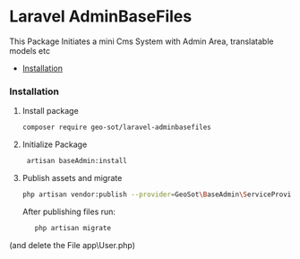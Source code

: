 # Laravel AdminBaseFiles
This Package Initiates a mini Cms System with Admin Area, translatable models etc


* [Installation](#installation)


### Installation

1. Install package

    ```bash
    composer require geo-sot/laravel-adminbasefiles
    ```
2. Initialize Package

    ```bash
     artisan baseAdmin:install
    ```


3. Publish assets and migrate

     ```bash
     php artisan vendor:publish --provider=GeoSot\BaseAdmin\ServiceProvider     
      ```
     
     After publishing files run:
     
     ```bash
        php artisan migrate
      ```

(and delete the File app\User.php)
